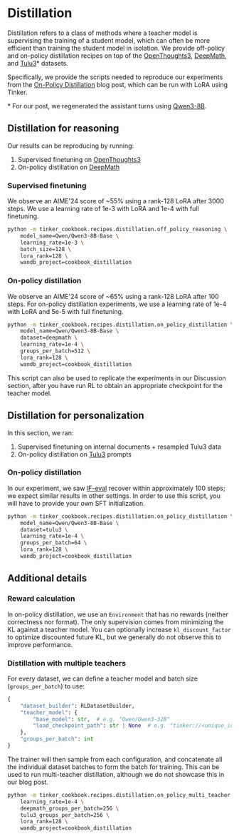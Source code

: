 # Distillation

Distillation refers to a class of methods where a teacher model is supervising the training of a student model, which can often be more efficient than training the student model in isolation. We provide off-policy and on-policy distillation recipes on top of the [OpenThoughts3](https://huggingface.co/datasets/open-thoughts/OpenThoughts3-1.2M), [DeepMath](https://huggingface.co/datasets/zwhe99/DeepMath-103K), and [Tulu3](https://huggingface.co/datasets/allenai/tulu-3-sft-mixture)* datasets.

Specifically, we provide the scripts needed to reproduce our experiments from the [On-Policy Distillation](https://thinkingmachines.ai/blog/on-policy-distillation) blog post, which can be run with LoRA using Tinker.

\* For our post, we regenerated the assistant turns using [Qwen3-8B](https://huggingface.co/Qwen/Qwen3-8B).

## Distillation for reasoning

Our results can be reproducing by running:
1. Supervised finetuning on [OpenThoughts3](https://huggingface.co/datasets/open-thoughts/OpenThoughts3-1.2M)
2. On-policy distillation on [DeepMath](https://huggingface.co/datasets/zwhe99/DeepMath-103K)

### Supervised finetuning

We observe an AIME'24 score of ~55% using a rank-128 LoRA after 3000 steps. We use a learning rate of 1e-3 with LoRA and 1e-4 with full finetuning.

```bash
python -m tinker_cookbook.recipes.distillation.off_policy_reasoning \
    model_name=Qwen/Qwen3-8B-Base \
    learning_rate=1e-3 \
    batch_size=128 \
    lora_rank=128 \
    wandb_project=cookbook_distillation
```

### On-policy distillation

We observe an AIME'24 score of ~65% using a rank-128 LoRA after 100 steps. For on-policy distillation experiments, we use a learning rate of 1e-4 with LoRA and 5e-5 with full finetuning.

```bash
python -m tinker_cookbook.recipes.distillation.on_policy_distillation \
    model_name=Qwen/Qwen3-8B-Base \
    dataset=deepmath \
    learning_rate=1e-4 \
    groups_per_batch=512 \
    lora_rank=128 \
    wandb_project=cookbook_distillation
```

This script can also be used to replicate the experiments in our Discussion section, after you have run RL to obtain an appropriate checkpoint for the teacher model.

## Distillation for personalization

In this section, we ran:
1. Supervised finetuning on internal documents + resampled Tulu3 data
2. On-policy distillation on [Tulu3](https://huggingface.co/datasets/allenai/tulu-3-sft-mixture) prompts

### On-policy distillation

In our experiment, we saw [IF-eval](https://huggingface.co/datasets/google/IFEval) recover within approximately 100 steps; we expect similar results in other settings. In order to use this script, you will have to provide your own SFT initialization.

```bash
python -m tinker_cookbook.recipes.distillation.on_policy_distillation \
    model_name=Qwen/Qwen3-8B-Base \
    dataset=tulu3 \
    learning_rate=1e-4 \
    groups_per_batch=64 \
    lora_rank=128 \
    wandb_project=cookbook_distillation
```

## Additional details

### Reward calculation

In on-policy distillation, we use an `Environment` that has no rewards (neither correctness nor format). The only supervision comes from minimizing the KL against a teacher model. You can optionally increase `kl_discount_factor` to optimize discounted future KL, but we generally do not observe this to improve performance.

### Distillation with multiple teachers

For every dataset, we can define a teacher model and batch size (`groups_per_batch`) to use:

```python
{
    "dataset_builder": RLDatasetBuilder,
    "teacher_model": {
        "base_model": str,  # e.g. "Qwen/Qwen3-32B"
        "load_checkpoint_path": str | None  # e.g. "tinker://<unique_id>/sampler_weights/final
    },
    "groups_per_batch": int
}
```

The trainer will then sample from each configuration, and concatenate all the individual dataset batches to form the batch for training. This can be used to run multi-teacher distillation, although we do not showcase this in our blog post.

```bash
python -m tinker_cookbook.recipes.distillation.on_policy_multi_teacher \
    learning_rate=1e-4 \
    deepmath_groups_per_batch=256 \
    tulu3_groups_per_batch=256 \
    lora_rank=128 \
    wandb_project=cookbook_distillation
```
